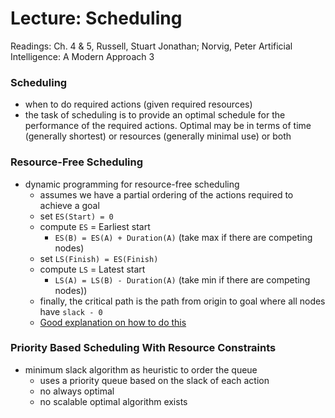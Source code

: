 # Lecture: Scheduling

Readings: Ch. 4 & 5, Russell, Stuart Jonathan; Norvig, Peter Artificial Intelligence: A Modern Approach 3

### Scheduling
- when to do required actions (given required resources)
- the task of scheduling is to provide an optimal schedule for the performance of the required actions. Optimal may be in terms of time (generally shortest) or resources (generally minimal use) or both

### Resource-Free Scheduling
- dynamic programming for resource-free scheduling
  - assumes we have a partial ordering of the actions required to achieve a goal
  - set ``ES(Start) = 0``
  - compute ``ES`` = Earliest start
    - ``ES(B) = ES(A) + Duration(A)`` (take max if there are competing nodes)
  - set ``LS(Finish) = ES(Finish)``
  - compute ``LS`` = Latest start
    - ``LS(A) = LS(B) - Duration(A)`` (take min if there are competing nodes))
  - finally, the critical path is the path from origin to goal where all nodes have ``slack - 0``
  - [Good explanation on how to do this](https://www.youtube.com/watch?v=4oDLMs11Exs)

### Priority Based Scheduling With Resource Constraints
- minimum slack algorithm as heuristic to order the queue
  - uses a priority queue based on the slack of each action
  - no always optimal
  - no scalable optimal algorithm exists
